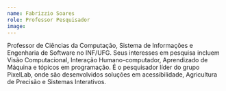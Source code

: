```yaml
---
name: Fabrizzio Soares
role: Professor Pesquisador
image:
---
```

Professor de Ciências da Computação, Sistema de Informações e Engenharia de Software no INF/UFG. Seus interesses em pesquisa incluem Visão Computacional, Interação Humano-computador, Aprendizado de Máquina e tópicos em programação. É o pesquisador líder do grupo PixelLab, onde são desenvolvidos soluções em acessibilidade, Agricultura de Precisão e Sistemas Interativos.
